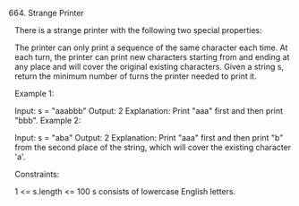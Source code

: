 664. Strange Printer

There is a strange printer with the following two special properties:

The printer can only print a sequence of the same character each time.
At each turn, the printer can print new characters starting from and ending at any place and will cover the original existing characters.
Given a string s, return the minimum number of turns the printer needed to print it.

 

Example 1:

Input: s = "aaabbb"
Output: 2
Explanation: Print "aaa" first and then print "bbb".
Example 2:

Input: s = "aba"
Output: 2
Explanation: Print "aaa" first and then print "b" from the second place of the string, which will cover the existing character 'a'.
 

Constraints:

1 <= s.length <= 100
s consists of lowercase English letters.